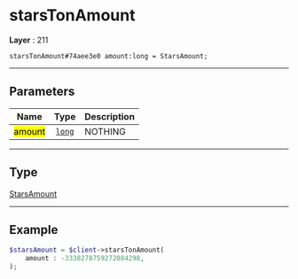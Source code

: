 # starsTonAmount

**Layer** : 211

```tl
starsTonAmount#74aee3e0 amount:long = StarsAmount;
```

---

## Parameters

| Name | Type | Description |
| :---: | :---: | :--- |
| <mark>amount</mark> | [`long`](type/long) | NOTHING |

---

## Type

[StarsAmount](type/StarsAmount)

---

## Example

```php
$starsAmount = $client->starsTonAmount(
	amount : -3338278759272084298,
);
```